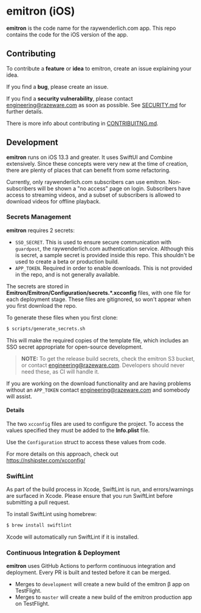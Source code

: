 # emitron (iOS)

__emitron__ is the code name for the raywenderlich.com app. This repo contains the code
for the iOS version of the app.

## Contributing

To contribute a __feature__ or __idea__ to emitron, create an issue explaining your idea.

If you find a __bug__, please create an issue.

If you find a __security vulnerability__, please contact engineering@razeware.com as soon as possible. See [SECURITY.md](SECURITY.md) for further details.

There is more info about contributing in [CONTRIBUITNG.md](CONTRIBUTING.md).


## Development

__emitron__ runs on iOS 13.3 and greater. It uses SwiftUI and Combine extensively.
Since these concepts were very new at the time of creation, there are plenty of places
that can benefit from some refactoring.

Currently, only raywenderlich.com subscribers can use emitron. Non-subscribers will
be shown a "no access" page on login. Subscribers have access to streaming videos,
and a subset of subscribers is allowed to download videos for offline playback.

### Secrets Management

__emitron__ requires 2 secrets:

- `SSO_SECRET`. This is used to ensure secure communication with `guardpost`, the raywenderlich.com authentication service. Although this is secret, a sample secret is provided inside this repo. This shouldn't be used to create a beta or production build.
- `APP_TOKEN`. Required in order to enable downloads. This is not provided in the repo, and is not generally available.

The secrets are stored in __Emitron/Emitron/Configuration/secrets.*.xcconfig__ files, with one file for each deployment stage. These files are gitignored, so won't appear when you first download the repo.

To generate these files when you first clone:

```bash
$ scripts/generate_secrets.sh
```

This will make the required copies of the template file, which includes an SSO secret appropriate for open-source development.

> __NOTE:__ To get the release build secrets, check the emitron S3 bucket, or contact engineering@razeware.com. Developers should never need these, as CI will handle it.

If you are working on the download functionality and are having problems without an `APP_TOKEN` contact engineering@razeware.com and somebody will assist.

#### Details

The two `xcconfig` files are used to configure the project. To access the values specified
they must be added to the __Info.plist__ file.

Use the `Configuration` struct to access these values from code.

For more details on this approach, check out https://nshipster.com/xcconfig/


### SwiftLint

As part of the build process in Xcode, SwiftLint is run, and errors/warnings are surfaced in Xcode. Please ensure that you run SwiftLint before submitting a pull request.

To install SwiftLint using homebrew:

```bash
$ brew install swiftlint
```

Xcode will automatically run SwiftLint if it is installed.


### Continuous Integration & Deployment

__emitron__ uses GitHub Actions to perform continuous integration and deployment. Every PR is built and tested before it can be merged.

- Merges to `development` will create a new build of the emitron β app on TestFlight.
- Merges to `master` will create a new build of the emitron production app on TestFlight.




